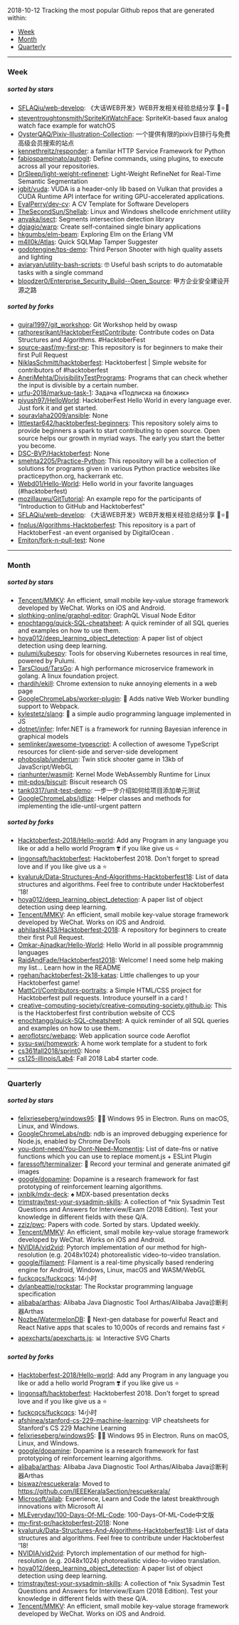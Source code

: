 2018-10-12
Tracking the most popular Github repos that are generated within: 
* [Week](https://github.com/polebug/github_trending_spider/blob/master/2018-10-12.md#week)
* [Month](https://github.com/polebug/github_trending_spider/blob/master/2018-10-12.md#month)
* [Quarterly](https://github.com/polebug/github_trending_spider/blob/master/2018-10-12.md#quarterly)
--- 
### Week 
##### sorted by stars 
* [SFLAQiu/web-develop](https://github.com/SFLAQiu/web-develop): 《大话WEB开发》WEB开发相关经验总结分享 :love_letter::star::kissing_heart:
* [steventroughtonsmith/SpriteKitWatchFace](https://github.com/steventroughtonsmith/SpriteKitWatchFace): SpriteKit-based faux analog watch face example for watchOS
* [OysterQAQ/Pixiv-Illustration-Collection](https://github.com/OysterQAQ/Pixiv-Illustration-Collection): 一个提供有限的pixiv日排行与免费高级会员搜索的站点
* [kennethreitz/responder](https://github.com/kennethreitz/responder): a familar HTTP Service Framework for Python
* [fabiospampinato/autogit](https://github.com/fabiospampinato/autogit): Define commands, using plugins, to execute across all your repositories.
* [DrSleep/light-weight-refinenet](https://github.com/DrSleep/light-weight-refinenet): Light-Weight RefineNet for Real-Time Semantic Segmentation
* [jgbit/vuda](https://github.com/jgbit/vuda): VUDA is a header-only lib based on Vulkan that provides a CUDA Runtime API interface for writing GPU-accelerated applications.
* [EyalPerry/dev-cv](https://github.com/EyalPerry/dev-cv): A CV Template for Software Developers
* [TheSecondSun/Shellab](https://github.com/TheSecondSun/Shellab): Linux and Windows shellcode enrichment utility
* [anvaka/isect](https://github.com/anvaka/isect): Segments intersection detection library
* [dgiagio/warp](https://github.com/dgiagio/warp): Create self-contained single binary applications
* [hkgumbs/elm-beam](https://github.com/hkgumbs/elm-beam): Exploring Elm on the Erlang VM
* [m4ll0k/Atlas](https://github.com/m4ll0k/Atlas): Quick SQLMap Tamper Suggester 
* [godotengine/tps-demo](https://github.com/godotengine/tps-demo): Third Person Shooter with high quality assets and lighting
* [aviaryan/utility-bash-scripts](https://github.com/aviaryan/utility-bash-scripts): 🤓 Useful bash scripts to do automatable tasks with a single command
* [bloodzer0/Enterprise_Security_Build--Open_Source](https://github.com/bloodzer0/Enterprise_Security_Build--Open_Source): 甲方企业安全建设开源之路
##### sorted by forks 
* [gujral1997/git_workshop](https://github.com/gujral1997/git_workshop): Git Workshop held by owasp
* [rathoresrikant/HacktoberFestContribute](https://github.com/rathoresrikant/HacktoberFestContribute): Contribute codes on Data Structures and Algorithms. #HacktoberFest
* [source-aasf/my-first-pr](https://github.com/source-aasf/my-first-pr): This repository is for beginners to make their first Pull Request
* [NiklasSchmitt/hacktoberfest](https://github.com/NiklasSchmitt/hacktoberfest): Hacktoberfest | Simple website for contributors of #hacktoberfest
* [AneriMehta/DivisibilityTestPrograms](https://github.com/AneriMehta/DivisibilityTestPrograms): Programs that can check whether the input is divisible by a certain number.
* [urfu-2018/markup-task-1](https://github.com/urfu-2018/markup-task-1): Задача «Подписка на бложик»
* [piyush97/HelloWorld](https://github.com/piyush97/HelloWorld): HacktoberFest Hello World in every language ever. Just fork it and get started.
* [souravlaha2009/ansible](https://github.com/souravlaha2009/ansible): None
* [littlestar642/hacktoberfest-beginners](https://github.com/littlestar642/hacktoberfest-beginners): This repository solely aims to provide beginners a spark to start contributing to open source. Open source helps our growth in myriad ways. The early you start the better you become.
* [DSC-BVP/Hacktoberfest](https://github.com/DSC-BVP/Hacktoberfest): None
* [smehta2205/Practice-Python](https://github.com/smehta2205/Practice-Python): This repository will be a collection of solutions for programs given in various Python practice websites like practicepython.org, hackerrank etc.
* [Webd01/Hello-World](https://github.com/Webd01/Hello-World): Hello world in your favorite languages (#hacktoberfest)
* [mozillauwu/GitTutorial](https://github.com/mozillauwu/GitTutorial): An example repo for the participants of "Introduction to GitHub and Hacktoberfest"
* [SFLAQiu/web-develop](https://github.com/SFLAQiu/web-develop): 《大话WEB开发》WEB开发相关经验总结分享 :love_letter::star::kissing_heart:
* [fnplus/Algorithms-Hacktoberfest](https://github.com/fnplus/Algorithms-Hacktoberfest):   This repository is a part of HacktoberFest -an event organised by DigitalOcean .
* [Emiton/fork-n-pull-test](https://github.com/Emiton/fork-n-pull-test): None
--- 
### Month 
##### sorted by stars 
* [Tencent/MMKV](https://github.com/Tencent/MMKV): An efficient, small mobile key-value storage framework developed by WeChat. Works on iOS and Android.
* [slothking-online/graphql-editor](https://github.com/slothking-online/graphql-editor): GraphQL Visual Node Editor
* [enochtangg/quick-SQL-cheatsheet](https://github.com/enochtangg/quick-SQL-cheatsheet): A quick reminder of all SQL queries and examples on how to use them. 
* [hoya012/deep_learning_object_detection](https://github.com/hoya012/deep_learning_object_detection): A paper list of object detection using deep learning.
* [pulumi/kubespy](https://github.com/pulumi/kubespy): Tools for observing Kubernetes resources in real time, powered by Pulumi.
* [TarsCloud/TarsGo](https://github.com/TarsCloud/TarsGo): A  high performance microservice  framework  in golang. A linux foundation project.
* [rhardih/ekill](https://github.com/rhardih/ekill): Chrome extension to nuke annoying elements in a web page
* [GoogleChromeLabs/worker-plugin](https://github.com/GoogleChromeLabs/worker-plugin): 🐳 Adds native Web Worker bundling support to Webpack.
* [kylestetz/slang](https://github.com/kylestetz/slang): 🎤 a simple audio programming language implemented in JS
* [dotnet/infer](https://github.com/dotnet/infer): Infer.NET is a framework for running Bayesian inference in graphical models
* [semlinker/awesome-typescript](https://github.com/semlinker/awesome-typescript): A collection of awesome TypeScript resources for client-side and server-side development
* [phoboslab/underrun](https://github.com/phoboslab/underrun): Twin stick shooter game in 13kb of JavaScript/WebGL
* [rianhunter/wasmjit](https://github.com/rianhunter/wasmjit): Kernel Mode WebAssembly Runtime for Linux
* [mit-pdos/biscuit](https://github.com/mit-pdos/biscuit): Biscuit research OS
* [tank0317/unit-test-demo](https://github.com/tank0317/unit-test-demo): 一步一步介绍如何给项目添加单元测试
* [GoogleChromeLabs/idlize](https://github.com/GoogleChromeLabs/idlize): Helper classes and methods for implementing the idle-until-urgent pattern
##### sorted by forks 
* [Hacktoberfest-2018/Hello-world](https://github.com/Hacktoberfest-2018/Hello-world): Add any  Program in any language you like or add a hello world Program ❣️ if you like give us :star:
* [lingonsaft/hacktoberfest](https://github.com/lingonsaft/hacktoberfest): Hacktoberfest 2018. Don't forget to spread love and if you like give us a ⭐️
* [kvaluruk/Data-Structures-And-Algorithms-Hacktoberfest18](https://github.com/kvaluruk/Data-Structures-And-Algorithms-Hacktoberfest18): List of data structures and algorithms. Feel free to contribute under Hacktoberfest '18!
* [hoya012/deep_learning_object_detection](https://github.com/hoya012/deep_learning_object_detection): A paper list of object detection using deep learning.
* [Tencent/MMKV](https://github.com/Tencent/MMKV): An efficient, small mobile key-value storage framework developed by WeChat. Works on iOS and Android.
* [abhilashk433/Hacktoberfest-2018](https://github.com/abhilashk433/Hacktoberfest-2018): A repository for beginners to create their first Pull Request. 
* [Omkar-Ajnadkar/Hello-World](https://github.com/Omkar-Ajnadkar/Hello-World): Hello World in all possible programmnig languages
* [RaidAndFade/Hacktoberfest2018](https://github.com/RaidAndFade/Hacktoberfest2018): Welcome! I need some help making my list... Learn how in the README
* [rgehan/hacktoberfest-2k18-katas](https://github.com/rgehan/hacktoberfest-2k18-katas): Little challenges to up your Hacktoberfest game!
* [MattCrl/Contributors-portraits](https://github.com/MattCrl/Contributors-portraits): a Simple HTML/CSS project for Hacktoberfest pull requests. Introduce yourself in a card !
* [creative-computing-society/creative-computing-society.github.io](https://github.com/creative-computing-society/creative-computing-society.github.io): This is the Hacktoberfest first contribution website of CCS
* [enochtangg/quick-SQL-cheatsheet](https://github.com/enochtangg/quick-SQL-cheatsheet): A quick reminder of all SQL queries and examples on how to use them. 
* [aeroflotsrc/webapp](https://github.com/aeroflotsrc/webapp): Web application source code Aeroflot
* [sysu-swi/homework](https://github.com/sysu-swi/homework): A home work template for a student to fork 
* [cs361fall2018/sprint0](https://github.com/cs361fall2018/sprint0): None
* [cs125-illinois/Lab4](https://github.com/cs125-illinois/Lab4): Fall 2018 Lab4 starter code.
--- 
### Quarterly 
##### sorted by stars 
* [felixrieseberg/windows95](https://github.com/felixrieseberg/windows95): 💩🚀 Windows 95 in Electron. Runs on macOS, Linux, and Windows.
* [GoogleChromeLabs/ndb](https://github.com/GoogleChromeLabs/ndb): ndb is an improved debugging experience for Node.js, enabled by Chrome DevTools
* [you-dont-need/You-Dont-Need-Momentjs](https://github.com/you-dont-need/You-Dont-Need-Momentjs): List of date-fns or native functions which you can use to replace moment.js + ESLint Plugin 
* [faressoft/terminalizer](https://github.com/faressoft/terminalizer): 🦄 Record your terminal and generate animated gif images
* [google/dopamine](https://github.com/google/dopamine): Dopamine is a research framework for fast prototyping of reinforcement learning algorithms. 
* [jxnblk/mdx-deck](https://github.com/jxnblk/mdx-deck): :spades: MDX-based presentation decks
* [trimstray/test-your-sysadmin-skills](https://github.com/trimstray/test-your-sysadmin-skills): A collection of *nix Sysadmin Test Questions and Answers for Interview/Exam (2018 Edition). Test your knowledge in different fields with these Q/A.
* [zziz/pwc](https://github.com/zziz/pwc): Papers with code. Sorted by stars. Updated weekly. 
* [Tencent/MMKV](https://github.com/Tencent/MMKV): An efficient, small mobile key-value storage framework developed by WeChat. Works on iOS and Android.
* [NVIDIA/vid2vid](https://github.com/NVIDIA/vid2vid): Pytorch implementation of our method for high-resolution (e.g. 2048x1024) photorealistic video-to-video translation.
* [google/filament](https://github.com/google/filament): Filament is a real-time physically based rendering engine for Android, Windows, Linux, macOS and WASM/WebGL
* [fuckcqcs/fuckcqcs](https://github.com/fuckcqcs/fuckcqcs): 14小时
* [dylanbeattie/rockstar](https://github.com/dylanbeattie/rockstar): The Rockstar programming language specification
* [alibaba/arthas](https://github.com/alibaba/arthas): Alibaba Java Diagnostic Tool Arthas/Alibaba Java诊断利器Arthas
* [Nozbe/WatermelonDB](https://github.com/Nozbe/WatermelonDB): 🍉 Next-gen database for powerful React and React Native apps that scales to 10,000s of records and remains fast ⚡️
* [apexcharts/apexcharts.js](https://github.com/apexcharts/apexcharts.js): 📊 Interactive SVG Charts
##### sorted by forks 
* [Hacktoberfest-2018/Hello-world](https://github.com/Hacktoberfest-2018/Hello-world): Add any  Program in any language you like or add a hello world Program ❣️ if you like give us :star:
* [lingonsaft/hacktoberfest](https://github.com/lingonsaft/hacktoberfest): Hacktoberfest 2018. Don't forget to spread love and if you like give us a ⭐️
* [fuckcqcs/fuckcqcs](https://github.com/fuckcqcs/fuckcqcs): 14小时
* [afshinea/stanford-cs-229-machine-learning](https://github.com/afshinea/stanford-cs-229-machine-learning): VIP cheatsheets for Stanford's CS 229 Machine Learning
* [felixrieseberg/windows95](https://github.com/felixrieseberg/windows95): 💩🚀 Windows 95 in Electron. Runs on macOS, Linux, and Windows.
* [google/dopamine](https://github.com/google/dopamine): Dopamine is a research framework for fast prototyping of reinforcement learning algorithms. 
* [alibaba/arthas](https://github.com/alibaba/arthas): Alibaba Java Diagnostic Tool Arthas/Alibaba Java诊断利器Arthas
* [biswaz/rescuekerala](https://github.com/biswaz/rescuekerala): Moved to https://github.com/IEEEKeralaSection/rescuekerala/
* [Microsoft/ailab](https://github.com/Microsoft/ailab): Experience, Learn and Code the latest breakthrough innovations with Microsoft AI
* [MLEveryday/100-Days-Of-ML-Code](https://github.com/MLEveryday/100-Days-Of-ML-Code): 100-Days-Of-ML-Code中文版
* [my-first-pr/hacktoberfest-2018](https://github.com/my-first-pr/hacktoberfest-2018): None
* [kvaluruk/Data-Structures-And-Algorithms-Hacktoberfest18](https://github.com/kvaluruk/Data-Structures-And-Algorithms-Hacktoberfest18): List of data structures and algorithms. Feel free to contribute under Hacktoberfest '18!
* [NVIDIA/vid2vid](https://github.com/NVIDIA/vid2vid): Pytorch implementation of our method for high-resolution (e.g. 2048x1024) photorealistic video-to-video translation.
* [hoya012/deep_learning_object_detection](https://github.com/hoya012/deep_learning_object_detection): A paper list of object detection using deep learning.
* [trimstray/test-your-sysadmin-skills](https://github.com/trimstray/test-your-sysadmin-skills): A collection of *nix Sysadmin Test Questions and Answers for Interview/Exam (2018 Edition). Test your knowledge in different fields with these Q/A.
* [Tencent/MMKV](https://github.com/Tencent/MMKV): An efficient, small mobile key-value storage framework developed by WeChat. Works on iOS and Android.
